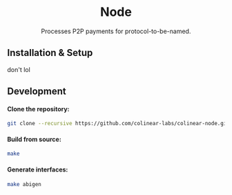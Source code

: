 <div align="center">
<h1>Node</h1>
Processes P2P payments for protocol-to-be-named.
</div>

## Installation & Setup

don't lol

## Development

#### Clone the repository:
```bash
git clone --recursive https://github.com/colinear-labs/colinear-node.git
```

#### Build from source:

```bash
make
```

#### Generate interfaces:

```bash
make abigen
```
